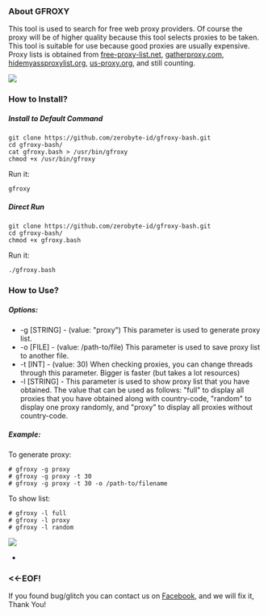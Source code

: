 ### About GFROXY
This tool is used to search for free web proxy providers. Of course the proxy will be of higher quality because this tool selects proxies to be taken. This tool is suitable for use because good proxies are usually expensive. Proxy lists is obtained from [free-proxy-list.net](free-proxy-list.net "free-proxy-list.net"), [gatherproxy.com](gatherproxy.com "gatherproxy.com"), [hidemyassproxylist.org](hidemyassproxylist.org "hidemyassproxylist.org"), [us-proxy.org](us-proxy.org "us-proxy.org"), and still counting.

![](https://raw.githubusercontent.com/zerobyte-id/gfroxy-bash/master/GFROXY.png)

### How to Install?
##### Install to Default Command
    git clone https://github.com/zerobyte-id/gfroxy-bash.git
    cd gfroxy-bash/
    cat gfroxy.bash > /usr/bin/gfroxy
    chmod +x /usr/bin/gfroxy
Run it:

    gfroxy

##### Direct Run
    git clone https://github.com/zerobyte-id/gfroxy-bash.git
    cd gfroxy-bash/
    chmod +x gfroxy.bash
Run it:

    ./gfroxy.bash

### How to Use?
##### Options:
-  -g [STRING] - (value: "proxy") This parameter is used to generate proxy list.
-  -o [FILE]   - (value: /path-to/file) This parameter is used to save proxy list to another file.
-  -t [INT]    - (value: 30) When checking proxies, you can change threads through this parameter. Bigger is faster (but takes a lot resources)
-  -l [STRING] - This parameter is used to show proxy list that you have obtained. The value that can be used as follows: "full" to display all proxies that you have obtained along with country-code, "random" to display one proxy randomly, and "proxy" to display all proxies without country-code.

##### Example:
To generate proxy:


    # gfroxy -g proxy
    # gfroxy -g proxy -t 30
    # gfroxy -g proxy -t 30 -o /path-to/filename

To show list:


    # gfroxy -l full
    # gfroxy -l proxy
    # gfroxy -l random

![](https://raw.githubusercontent.com/zerobyte-id/gfroxy-bash/master/Screenshots/GFROXY-Help.png)

-
### <<-EOF!
If you found bug/glitch you can contact us on [Facebook](https://fb.com/idzerobyte "Facebook"), and we will fix it, Thank You!
